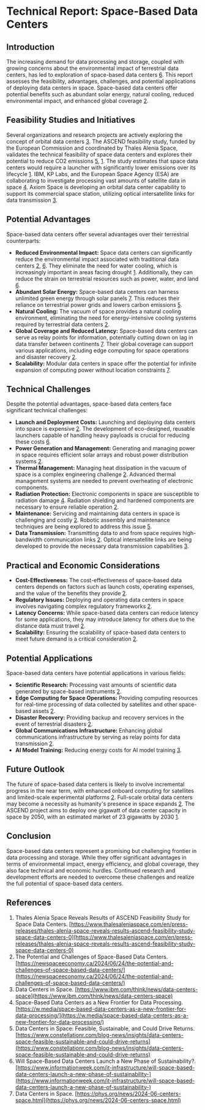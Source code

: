 # Technical Report: Space-Based Data Centers

## Introduction

The increasing demand for data processing and storage, coupled with growing concerns about the environmental impact of terrestrial data centers, has led to exploration of space-based data centers [6](https://www.informationweek.com/it-infrastructure/will-space-based-data-centers-launch-a-new-phase-of-sustainability-). This report assesses the feasibility, advantages, challenges, and potential applications of deploying data centers in space. Space-based data centers offer potential benefits such as abundant solar energy, natural cooling, reduced environmental impact, and enhanced global coverage [2](https://newspaceeconomy.ca/2024/06/24/the-potential-and-challenges-of-space-based-data-centers/).

## Feasibility Studies and Initiatives

Several organizations and research projects are actively exploring the concept of orbital data centers [3](https://www.ibm.com/think/news/data-centers-space). The ASCEND feasibility study, funded by the European Commission and coordinated by Thales Alenia Space, validates the technical feasibility of space data centers and explores their potential to reduce CO2 emissions [5](https://www.constellationr.com/blog-news/insights/data-centers-space-feasible-sustainable-and-could-drive-returns), [1](https://www.thalesaleniaspace.com/en/press-releases/thales-alenia-space-reveals-results-ascend-feasibility-study-space-data-centers-0). The study estimates that space data centers would require a launcher with significantly lower emissions over its lifecycle [1](https://www.thalesaleniaspace.com/en/press-releases/thales-alenia-space-reveals-results-ascend-feasibility-study-space-data-centers-0). IBM, KP Labs, and the European Space Agency (ESA) are collaborating to investigate processing vast amounts of satellite data in space [4](https://w.media/space-based-data-centers-as-a-new-frontier-for-data-processing/). Axiom Space is developing an orbital data center capability to support its commercial space station, utilizing optical intersatellite links for data transmission [3](https://www.ibm.com/think/news/data-centers-space).

## Potential Advantages

Space-based data centers offer several advantages over their terrestrial counterparts:

*   **Reduced Environmental Impact:** Space data centers can significantly reduce the environmental impact associated with traditional data centers [2](https://newspaceeconomy.ca/2024/06/24/the-potential-and-challenges-of-space-based-data-centers/), [6](https://www.informationweek.com/it-infrastructure/will-space-based-data-centers-launch-a-new-phase-of-sustainability-). They eliminate the need for water cooling, which is increasingly important in areas facing drought [1](https://www.thalesaleniaspace.com/en/press-releases/thales-alenia-space-reveals-results-ascend-feasibility-study-space-data-centers-0). Additionally, they can reduce the strain on terrestrial resources such as power, water, and land [6](https://www.informationweek.com/it-infrastructure/will-space-based-data-centers-launch-a-new-phase-of-sustainability-).
*   **Abundant Solar Energy:** Space-based data centers can harness unlimited green energy through solar panels [7](https://phys.org/news/2024-06-centers-space.html). This reduces their reliance on terrestrial power grids and lowers carbon emissions [5](https://www.constellationr.com/blog-news/insights/data-centers-space-feasible-sustainable-and-could-drive-returns).
*   **Natural Cooling:** The vacuum of space provides a natural cooling environment, eliminating the need for energy-intensive cooling systems required by terrestrial data centers [2](https://newspaceeconomy.ca/2024/06/24/the-potential-and-challenges-of-space-based-data-centers/).
*   **Global Coverage and Reduced Latency:** Space-based data centers can serve as relay points for information, potentially cutting down on lag in data transfer between continents [7](https://phys.org/news/2024-06-centers-space.html). Their global coverage can support various applications, including edge computing for space operations and disaster recovery [2](https://newspaceeconomy.ca/2024/06/24/the-potential-and-challenges-of-space-based-data-centers/).
*   **Scalability:** Modular data centers in space offer the potential for infinite expansion of computing power without location constraints [7](https://phys.org/news/2024-06-centers-space.html).

## Technical Challenges

Despite the potential advantages, space-based data centers face significant technical challenges:

*   **Launch and Deployment Costs:** Launching and deploying data centers into space is expensive [2](https://newspaceeconomy.ca/2024/06/24/the-potential-and-challenges-of-space-based-data-centers/). The development of eco-designed, reusable launchers capable of handling heavy payloads is crucial for reducing these costs [6](https://www.informationweek.com/it-infrastructure/will-space-based-data-centers-launch-a-new-phase-of-sustainability-).
*   **Power Generation and Management:** Generating and managing power in space requires efficient solar arrays and robust power distribution systems [2](https://newspaceeconomy.ca/2024/06/24/the-potential-and-challenges-of-space-based-data-centers/).
*   **Thermal Management:** Managing heat dissipation in the vacuum of space is a complex engineering challenge [2](https://newspaceeconomy.ca/2024/06/24/the-potential-and-challenges-of-space-based-data-centers/). Advanced thermal management systems are needed to prevent overheating of electronic components.
*   **Radiation Protection:** Electronic components in space are susceptible to radiation damage [4](https://w.media/space-based-data-centers-as-a-new-frontier-for-data-processing/). Radiation shielding and hardened components are necessary to ensure reliable operation [2](https://newspaceeconomy.ca/2024/06/24/the-potential-and-challenges-of-space-based-data-centers/).
*   **Maintenance:** Servicing and maintaining data centers in space is challenging and costly [2](https://newspaceeconomy.ca/2024/06/24/the-potential-and-challenges-of-space-based-data-centers/). Robotic assembly and maintenance techniques are being explored to address this issue [5](https://www.constellationr.com/blog-news/insights/data-centers-space-feasible-sustainable-and-could-drive-returns).
*   **Data Transmission:** Transmitting data to and from space requires high-bandwidth communication links [2](https://newspaceeconomy.ca/2024/06/24/the-potential-and-challenges-of-space-based-data-centers/). Optical intersatellite links are being developed to provide the necessary data transmission capabilities [3](https://www.ibm.com/think/news/data-centers-space).

## Practical and Economic Considerations

*   **Cost-Effectiveness:** The cost-effectiveness of space-based data centers depends on factors such as launch costs, operating expenses, and the value of the benefits they provide [2](https://newspaceeconomy.ca/2024/06/24/the-potential-and-challenges-of-space-based-data-centers/).
*   **Regulatory Issues:** Deploying and operating data centers in space involves navigating complex regulatory frameworks [2](https://newspaceeconomy.ca/2024/06/24/the-potential-and-challenges-of-space-based-data-centers/).
*   **Latency Concerns:** While space-based data centers can reduce latency for some applications, they may introduce latency for others due to the distance data must travel [2](https://newspaceeconomy.ca/2024/06/24/the-potential-and-challenges-of-space-based-data-centers/).
*   **Scalability:** Ensuring the scalability of space-based data centers to meet future demand is a critical consideration [2](https://newspaceeconomy.ca/2024/06/24/the-potential-and-challenges-of-space-based-data-centers/).

## Potential Applications

Space-based data centers have potential applications in various fields:

*   **Scientific Research:** Processing vast amounts of scientific data generated by space-based instruments [2](https://newspaceeconomy.ca/2024/06/24/the-potential-and-challenges-of-space-based-data-centers/).
*   **Edge Computing for Space Operations:** Providing computing resources for real-time processing of data collected by satellites and other space-based assets [2](https://newspaceeconomy.ca/2024/06/24/the-potential-and-challenges-of-space-based-data-centers/).
*   **Disaster Recovery:** Providing backup and recovery services in the event of terrestrial disasters [2](https://newspaceeconomy.ca/2024/06/24/the-potential-and-challenges-of-space-based-data-centers/).
*   **Global Communications Infrastructure:** Enhancing global communications infrastructure by serving as relay points for data transmission [2](https://newspaceeconomy.ca/2024/06/24/the-potential-and-challenges-of-space-based-data-centers/).
*   **AI Model Training:** Reducing energy costs for AI model training [3](https://www.ibm.com/think/news/data-centers-space).

## Future Outlook

The future of space-based data centers is likely to involve incremental progress in the near term, with enhanced onboard computing for satellites and limited-scale experimental platforms [2](https://newspaceeconomy.ca/2024/06/24/the-potential-and-challenges-of-space-based-data-centers/). Full-scale orbital data centers may become a necessity as humanity's presence in space expands [2](https://newspaceeconomy.ca/2024/06/24/the-potential-and-challenges-of-space-based-data-centers/). The ASCEND project aims to deploy one gigawatt of data center capacity in space by 2050, with an estimated market of 23 gigawatts by 2030 [1](https://www.thalesaleniaspace.com/en/press-releases/thales-alenia-space-reveals-results-ascend-feasibility-study-space-data-centers-0).

## Conclusion

Space-based data centers represent a promising but challenging frontier in data processing and storage. While they offer significant advantages in terms of environmental impact, energy efficiency, and global coverage, they also face technical and economic hurdles. Continued research and development efforts are needed to overcome these challenges and realize the full potential of space-based data centers.

## References

1.  Thales Alenia Space Reveals Results of ASCEND Feasibility Study for Space Data Centers. [https://www.thalesaleniaspace.com/en/press-releases/thales-alenia-space-reveals-results-ascend-feasibility-study-space-data-centers-0](https://www.thalesaleniaspace.com/en/press-releases/thales-alenia-space-reveals-results-ascend-feasibility-study-space-data-centers-0)
2.  The Potential and Challenges of Space-Based Data Centers. [https://newspaceeconomy.ca/2024/06/24/the-potential-and-challenges-of-space-based-data-centers/](https://newspaceeconomy.ca/2024/06/24/the-potential-and-challenges-of-space-based-data-centers/)
3.  Data Centers in Space. [https://www.ibm.com/think/news/data-centers-space](https://www.ibm.com/think/news/data-centers-space)
4.  Space-Based Data Centers as a New Frontier for Data Processing. [https://w.media/space-based-data-centers-as-a-new-frontier-for-data-processing/](https://w.media/space-based-data-centers-as-a-new-frontier-for-data-processing/)
5.  Data Centers in Space: Feasible, Sustainable, and Could Drive Returns. [https://www.constellationr.com/blog-news/insights/data-centers-space-feasible-sustainable-and-could-drive-returns](https://www.constellationr.com/blog-news/insights/data-centers-space-feasible-sustainable-and-could-drive-returns)
6.  Will Space-Based Data Centers Launch a New Phase of Sustainability?. [https://www.informationweek.com/it-infrastructure/will-space-based-data-centers-launch-a-new-phase-of-sustainability-](https://www.informationweek.com/it-infrastructure/will-space-based-data-centers-launch-a-new-phase-of-sustainability-)
7.  Data Centers in Space. [https://phys.org/news/2024-06-centers-space.html](https://phys.org/news/2024-06-centers-space.html)